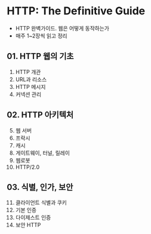 # HTTP: The Definitive Guide

- HTTP 완벽가이드. 웹은 어떻게 동작하는가
- 매주 1~2장씩 읽고 정리

## 01. HTTP 웹의 기초
1. HTTP 개관
2. URL과 리소스
3. HTTP 메시지
4. 커넥션 관리

## 02. HTTP 아키텍처
5. 웹 서버
6. 프락시
7. 캐시
8. 게이트웨이, 터널, 릴레이
9. 웹로봇
10. HTTP/2.0

## 03. 식별, 인가, 보안
11. 클라이언트 식별과 쿠키
12. 기본 인증
13. 다이제스트 인증
14. 보안 HTTP